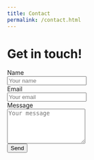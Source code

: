 ```yaml
---
title: Contact
permalink: /contact.html
---
```


<div class="container pad">
  <div class="row">
    <div class="col-lg-8 col-lg-offset-2">
    	<h1>Get in touch!</h1>
    	<form action="//formspree.io/contact@shoogledesigns.com"
      method="POST" class="form-horizontal">
			  <div class="form-group">
			    <label for="inputName" class="col-sm-2 control-label">Name</label>
			    <div class="col-sm-10">
			    	<input type="text" name="name" placeholder="Your name" class="form-control" id="inputName">
			    </div>
			  </div>
			  <div class="form-group">
			    <label for="inputEmail" class="col-sm-2 control-label">Email</label>
			    <div class="col-sm-10">
			      <input type="text" name="_replyto" class="form-control" id="inputEmail" placeholder="Your email" />
			    </div>
			  </div>
			  <div class="form-group">
			    <label for="inputMessage" class="col-sm-2 control-label">Message</label>
			    <div class="col-sm-10">
			      <textarea class="form-control" id="inputMessage" placeholder="Your message" name="message" rows="5"></textarea>
			    </div>
			  </div>
			  <input type="hidden" name="_subject" value="New submission from personal website!" />
		    <input type="text" name="_gotcha" style="display:none" />
		    <input type="hidden" name="_next" value="//flopreynat.com/thankyou.html" />
			  <div class="form-group">
			    <div class="col-sm-offset-2 col-sm-10">
			      <button type="submit" class="btn btn-default" value="Send">Send</button>
			    </div>
			  </div>
			</form>
		</div>
	</div>
</div>